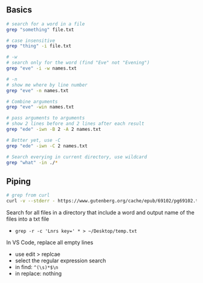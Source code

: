 ## Basics
```sh
# search for a word in a file
grep "something" file.txt

# case insensitive
grep "thing" -i file.txt

# -w
# search only for the word (find "Eve" not "Evening")
grep "eve" -i -w names.txt

# -n 
# show me where by line number 
grep "eve" -n names.txt

# Combine arguments
grep "eve" -win names.txt

# pass arguments to arguments
# show 2 lines before and 2 lines after each result
grep "ede" -iwn -B 2 -A 2 names.txt

# Better yet, use -C
grep "ede" -iwn -C 2 names.txt

# Search everying in current directory, use wildcard
grep "what" -in ./*
```

## Piping
```sh 
# grep from curl
curl -v --stderr - https://www.gutenberg.org/cache/epub/69102/pg69102.txt | grep "website" -i
```

Search for all files in a directory that include a word
and output name of the files into a txt file

* `grep -r -c 'Lnrs key=' * > ~/Desktop/temp.txt`

In VS Code, replace all empty lines
* use  edit > replcae
* select the regular expression search
* in find: `^(\s)*$\n` 
* in replace: nothing

